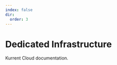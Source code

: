```yaml
---
index: false
dir:
  order: 3
---
```


# Dedicated Infrastructure

Kurrent Cloud documentation.

<Catalog/>